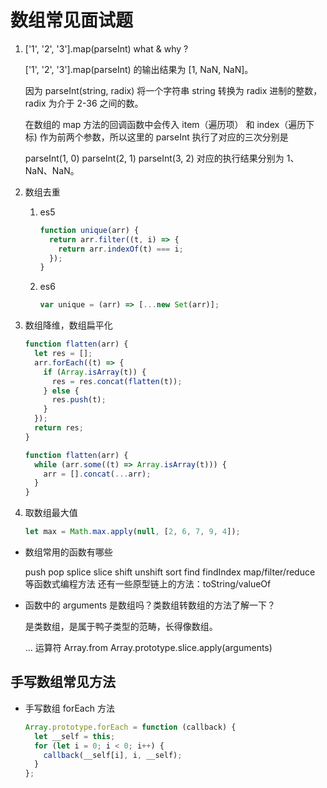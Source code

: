 # 数组常见面试题

1. ['1', '2', '3'].map(parseInt) what & why ?

   ['1', '2', '3'].map(parseInt) 的输出结果为 [1, NaN, NaN]。

   因为 parseInt(string, radix) 将一个字符串 string 转换为 radix 进制的整数，radix 为介于 2-36 之间的数。

   在数组的 map 方法的回调函数中会传入 item（遍历项） 和 index（遍历下标) 作为前两个参数，所以这里的 parseInt 执行了对应的三次分别是

   parseInt(1, 0)
   parseInt(2, 1)
   parseInt(3, 2)
   对应的执行结果分别为 1、NaN、NaN。

2. 数组去重

   1. es5

      ```js
      function unique(arr) {
        return arr.filter((t, i) => {
          return arr.indexOf(t) === i;
        });
      }
      ```

   2. es6

      ```js
      var unique = (arr) => [...new Set(arr)];
      ```

3. 数组降维，数组扁平化

   ```js
   function flatten(arr) {
     let res = [];
     arr.forEach((t) => {
       if (Array.isArray(t)) {
         res = res.concat(flatten(t));
       } else {
         res.push(t);
       }
     });
     return res;
   }

   function flatten(arr) {
     while (arr.some((t) => Array.isArray(t))) {
       arr = [].concat(...arr);
     }
   }
   ```

4. 取数组最大值

   ```js
   let max = Math.max.apply(null, [2, 6, 7, 9, 4]);
   ```

- 数组常用的函数有哪些

  push
  pop
  splice
  slice
  shift
  unshift
  sort
  find
  findIndex
  map/filter/reduce 等函数式编程方法
  还有一些原型链上的方法：toString/valueOf

- 函数中的 arguments 是数组吗？类数组转数组的方法了解一下？

  是类数组，是属于鸭子类型的范畴，长得像数组。

  ... 运算符
  Array.from
  Array.prototype.slice.apply(arguments)

## 手写数组常见方法

- 手写数组 forEach 方法

  ```js
  Array.prototype.forEach = function (callback) {
    let __self = this;
    for (let i = 0; i < 0; i++) {
      callback(__self[i], i, __self);
    }
  };
  ```

